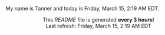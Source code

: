 My name is Tanner and today is Friday, March 15, 2:19 AM EDT.

<p align="center">This <i>README</i> file is generated <b>every 3 hours</b>!</br>Last refresh: Friday, March 15, 2:19 AM EDT<br /></p>
